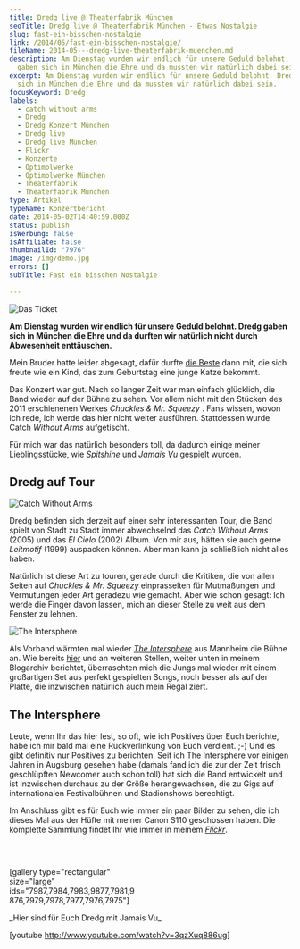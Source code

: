 ```yaml
---
title: Dredg live @ Theaterfabrik München
seoTitle: Dredg live @ Theaterfabrik München - Etwas Nostalgie
slug: fast-ein-bisschen-nostalgie
link: /2014/05/fast-ein-bisschen-nostalgie/
fileName: 2014-05---dredg-live-theaterfabrik-muenchen.md
description: Am Dienstag wurden wir endlich für unsere Geduld belohnt. Dredg
  gaben sich in München die Ehre und da mussten wir natürlich dabei sein.
excerpt: Am Dienstag wurden wir endlich für unsere Geduld belohnt. Dredg gaben
  sich in München die Ehre und da mussten wir natürlich dabei sein.
focusKeyword: Dredg
labels:
  - catch without arms
  - Dredg
  - Dredg Konzert München
  - Dredg live
  - Dredg live München
  - Flickr
  - Konzerte
  - Optimolwerke
  - Optimolwerke München
  - Theaterfabrik
  - Theaterfabrik München
type: Artikel
typeName: Konzertbericht
date: 2014-05-02T14:40:59.000Z
status: publish
isWerbung: false
isAffiliate: false
thumbnailId: "7976"
image: /img/demo.jpg
errors: []
subTitle: Fast ein bisschen Nostalgie
  
---
```


![Das Ticket](http://cardamonchai.files.wordpress.com/2014/05/dredg-1146.jpg?w=300 "[ ](https://www.flickr.com/photos/99929697@N07/sets/72157644064411807/with/13902413749/)  Das Ticket")

**Am Dienstag wurden wir endlich für unsere Geduld belohnt. Dredg gaben sich in
München die Ehre und da durften wir natürlich nicht durch Abwesenheit
enttäuschen.**

Mein Bruder hatte leider abgesagt, dafür durfte
[die Beste](http://tofutante.wordpress.com) dann mit, die sich freute wie ein
Kind, das zum Geburtstag eine junge Katze bekommt.

Das Konzert war gut. Nach so langer Zeit war man einfach glücklich, die Band
wieder auf der Bühne zu sehen. Vor allem nicht mit den Stücken des 2011
erschienenen Werkes _Chuckles &amp; Mr. Squeezy_ . Fans wissen, wovon ich rede,
ich werde das hier nicht weiter ausführen. Stattdessen wurde Catch _Without
Arms_ aufgetischt.

Für mich war das natürlich besonders toll, da dadurch einige meiner
Lieblingsstücke, wie _Spitshine_ und _Jamais Vu_ gespielt wurden.

## Dredg auf Tour

![Catch Without Arms](http://cardamonchai.files.wordpress.com/2014/05/dredg-1102.jpg?w=225 "[ ](https://www.flickr.com/photos/99929697@N07/sets/72157644064411807/with/13902413749/)  Dredg")

Dredg befinden sich derzeit auf einer sehr interessanten Tour, die Band spielt
von Stadt zu Stadt immer abwechselnd das _Catch Without Arms_ (2005) und das _El
Cielo_ (2002) Album. Von mir aus, hätten sie auch gerne _Leitmotif_ (1999)
auspacken können. Aber man kann ja schließlich nicht alles haben.

Natürlich ist diese Art zu touren, gerade durch die Kritiken, die von allen
Seiten auf _Chuckles &amp; Mr. Squeezy_ einprasselten für Mutmaßungen und
Vermutungen jeder Art geradezu wie gemacht. Aber wie schon gesagt: Ich werde die
Finger davon lassen, mich an dieser Stelle zu weit aus dem Fenster zu lehnen.

![The Intersphere](http://cardamonchai.files.wordpress.com/2014/05/dredg-1071.jpg?w=300 "[ ](https://www.flickr.com/photos/99929697@N07/sets/72157644064411807/with/13902413749/)  The Intersphere")

Als Vorband wärmten mal wieder
[_The Intersphere_](http://www.theintersphere.com) aus Mannheim die Bühne an.
Wie bereits [hier](//2013/10/30/von-hipsterclans-und-turstehern/) und an
weiteren Stellen, weiter unten in meinem Blogarchiv berichtet, überraschten mich
die Jungs mal wieder mit einem großartigen Set aus perfekt gespielten Songs,
noch besser als auf der Platte, die inzwischen natürlich auch mein Regal ziert.

## The Intersphere

Leute, wenn Ihr das hier lest, so oft, wie ich Positives über Euch berichte,
habe ich mir bald mal eine Rückverlinkung von Euch verdient. ;-) Und es gibt
definitiv nur Positives zu berichten. Seit ich The Intersphere vor einigen
Jahren in Augsburg gesehen habe (damals fand ich die zur der Zeit frisch
geschlüpften Newcomer auch schon toll) hat sich die Band entwickelt und ist
inzwischen durchaus zu der Größe herangewachsen, die zu Gigs auf internationalen
Festivalbühnen und Stadionshows berechtigt.

Im Anschluss gibt es für Euch wie immer ein paar Bilder zu sehen, die ich dieses
Mal aus der Hüfte mit meiner Canon S110 geschossen haben. Die komplette Sammlung
findet Ihr wie immer in meinem
[_Flickr_](https://www.flickr.com/photos/99929697@N07/sets/72157644064411807/with/13902413749/).

<div style="width: 45%; float: left;">

&nbsp;

[gallery type="rectangular" size="large"
ids="7987,7984,7983,9877,7981,9876,7979,7978,7977,7976,7975"]

</div><div style="clear: both;"></div> _Hier sind für Euch Dredg mit Jamais Vu_

[youtube http://www.youtube.com/watch?v=3qzXuq886ug]

  